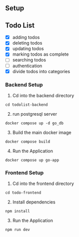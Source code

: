## Setup

## Todo List

- [x] adding todos
- [x] deleting todos
- [x] updating todos
- [x] marking todos as complete
- [ ] searching todos
- [ ] authentication
- [x] divide todos into categories

### Backend Setup

1. Cd into the backend directory

```
cd todolist-backend
```

2. run postgresql server

```
docker compose up -d go_db
```

3. Build the main docker image

```
docker compose build
```

4. Run the Application

```
docker compose up go-app
```

### Frontend Setup

1. Cd into the frontend directory

```
cd todo-frontend
```

2. Install dependencies

```
npm install
```

3. Run the Application

```
npm run dev
```

